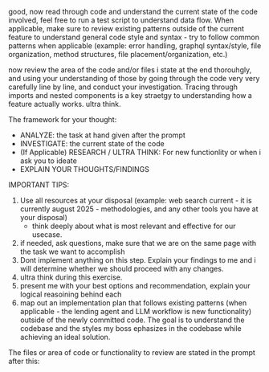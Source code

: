 good, now read through code and understand the current state of the code involved, feel free to run a test script to understand data flow. When applicable, make sure to review existing patterns outside of the current feature to understand general code style and syntax - try to follow common patterns when applicable (example: error handling, graphql syntax/style, file organization, method structures, file placement/organization, etc.)

now review the area of the code and/or files i state at the end thorouhgly, and using your understanding of those by going through the code very very carefully line by line, and conduct your investigation. Tracing through imports and nested components is a key straetgy to understanding how a feature actually works. ultra think.

The framework for your thought:

- ANALYZE: the task at hand given after the prompt
- INVESTIGATE: the current state of the code
- (If Applicable) RESEARCH / ULTRA THINK: For new functionlity or when i ask you to ideate
- EXPLAIN YOUR THOUGHTS/FINDINGS

IMPORTANT TIPS:

1. Use all resources at your disposal (example: web search current - it is currently august 2025 - methodologies, and any other tools you have at your disposal)
   - think deeply about what is most relevant and effective for our usecase.
2. if needed, ask questions, make sure that we are on the same page with the task we want to accomplish
3. Dont implement anything on this step. Explain your findings to me and i will determine whether we should proceed with any changes.
4. ultra think during this exercise.
5. present me with your best options and recommendation, explain your logical reasoining behind each
6. map out an implementation plan that follows existing patterns (when applicable - the lending agent and LLM workflow is new functionality) outside of the newly committed code. The goal is to understand the codebase and the styles my boss ephasizes in the codebase while achieving an ideal solution.

The files or area of code or functionality to review are stated in the prompt after this:
